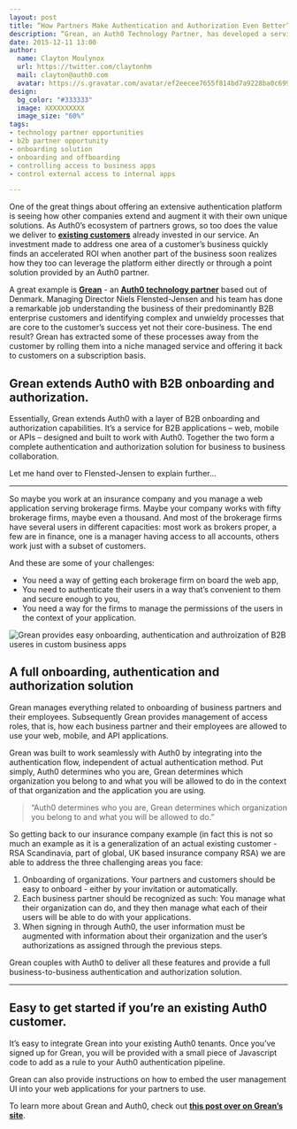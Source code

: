 ```yaml
---
layout: post
title: “How Partners Make Authentication and Authorization Even Better”
description: “Grean, an Auth0 Technology Partner, has developed a service that makes authenticating and authorizing users to custom apps for b2b companies easy.”
date: 2015-12-11 13:00
author:
  name: Clayton Moulynox
  url: https://twitter.com/claytonhm
  mail: clayton@auth0.com
  avatar: https://s.gravatar.com/avatar/ef2eecee7655f814bd7a9228ba0c6992?s=200
design:
  bg_color: "#333333"
  image: XXXXXXXXXX
  image_size: "60%"
tags:
- technology partner opportunities
- b2b partner opportunity
- onboarding solution
- onboarding and offboarding
- controlling access to business apps
- control external access to internal apps

---
```


One of the great things about offering an extensive authentication platform is seeing how other companies extend and augment it with their own unique solutions.  As Auth0’s ecosystem of partners grows, so too does the value we deliver to [**existing customers**](https://auth0.com/customers) already invested in our service.  An investment made to address one area of a customer’s business quickly finds an accelerated ROI when another part of the business soon realizes how they too can leverage the platform either directly or through a point solution provided by an Auth0 partner.

A great example is [**Grean**](http://www.grean.com) - an [**Auth0 technology partner**](https://auth0.com/partners) based out of Denmark.  Managing Director Niels Flensted-Jensen and his team has done a remarkable job understanding the business of their predominantly B2B enterprise customers and identifying complex and unwieldy processes that are core to the customer’s success yet not their core-business. The end result?  Grean has extracted some of these processes away from the customer by rolling them into a niche managed service and offering it back to customers on a subscription basis.

## Grean extends Auth0 with B2B onboarding and authorization.

Essentially, Grean extends Auth0 with a layer of B2B onboarding and authorization capabilities.  It’s a service for B2B applications – web, mobile or APIs – designed and built to work with Auth0.  Together the two form a complete authentication and authorization solution for business to business collaboration.

Let me hand over to Flensted-Jensen to explain further…

---
So maybe you work at an insurance company and you manage a web application serving brokerage firms. Maybe your company works with fifty brokerage firms, maybe even a thousand. And most of the brokerage firms have several users in different capacities: most work as brokers proper, a few are in finance, one is a manager having access to all accounts, others work just with a subset of customers.

And these are some of your challenges:

* You need a way of getting each brokerage firm on board the web app,
* You need to authenticate their users in a way that’s convenient to them and secure enough to you,
* You need a way for the firms to manage the permissions of the users in the context of your application.

![Grean provides easy onboarding, authentication and authroization of B2B useres in custom business apps](https://cdn.auth0.com/blog/grean/greansc.png)

## A full onboarding, authentication and authorization solution

Grean manages everything related to onboarding of business partners and their employees. Subsequently Grean provides management of access roles, that is, how each business partner and their employees are allowed to use your web, mobile, and API applications.

Grean was built to work seamlessly with Auth0 by integrating into the authentication flow, independent of actual authentication method. Put simply, Auth0 determines who you are, Grean determines which organization you belong to and what you will be allowed to do in the context of that organization and the application you are using.

> “Auth0 determines who you are, Grean determines which organization you belong to and what you will be allowed to do.”

So getting back to our insurance company example (in fact this is not so much an example as it is a generalization of an actual existing customer - RSA Scandinavia, part of global, UK based insurance company RSA) we are able to address the three challenging areas you face:

1. Onboarding of organizations. Your partners and customers should be easy to onboard - either by your invitation or automatically.
2. Each business partner should be recognized as such: You manage what their organization can do, and they then manage what each of their users will be able to do with your applications.
3. When signing in through Auth0, the user information must be augmented with information about their organization and the user’s authorizations as assigned through the previous steps.

Grean couples with Auth0 to deliver all these features and provide a full business-to-business authentication and authorization solution.

---

## Easy to get started if you’re an existing Auth0 customer.

It’s easy to integrate Grean into your existing Auth0 tenants.  Once you’ve signed up for Grean, you will be provided with a small piece of Javascript code to add as a rule to your Auth0 authentication pipeline.

Grean can also provide instructions on how to embed the user management UI into your web applications for your partners to use.

To learn more about Grean and Auth0, check out [**this post over on Grean’s site**](http://grean.com/grean/auth0/2015/12/04/grean-with-auth0.html).
